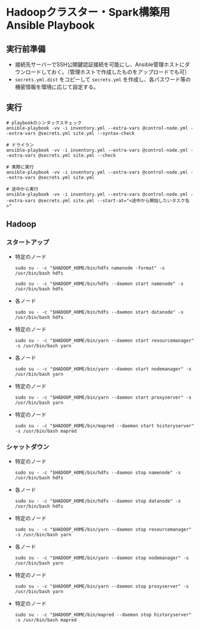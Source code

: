 # Hadoopクラスター・Spark構築用 Ansible Playbook

## 実行前準備

- 接続先サーバーでSSH公開鍵認証接続を可能にし、Ansible管理ホストにダウンロードしておく。（管理ホストで作成したものをアップロードでも可）
- `secrets.yml.dist` をコピーして `secrets.yml` を作成し、各パスワード等の機密情報を環境に応じて設定する。

## 実行

```
# playbookのシンタックスチェック
ansible-playbook -vv -i inventory.yml --extra-vars @control-node.yml --extra-vars @secrets.yml site.yml --syntax-check

# ドライラン
ansible-playbook -vv -i inventory.yml --extra-vars @control-node.yml --extra-vars @secrets.yml site.yml --check

# 実際に実行
ansible-playbook -vv -i inventory.yml --extra-vars @control-node.yml --extra-vars @secrets.yml site.yml

# 途中から実行
ansible-playbook -vv -i inventory.yml --extra-vars @control-node.yml --extra-vars @secrets.yml site.yml --start-at="<途中から開始したいタスク名>"
```

## Hadoop

### スタートアップ

- 特定のノード

  ```shell
  sudo su - -c "$HADOOP_HOME/bin/hdfs namenode -format" -s /usr/bin/bash hdfs

  sudo su - -c "$HADOOP_HOME/bin/hdfs --daemon start namenode" -s /usr/bin/bash hdfs
  ```

- 各ノード

  ```shell
  sudo su - -c "$HADOOP_HOME/bin/hdfs --daemon start datanode" -s /usr/bin/bash hdfs
  ```

- 特定のノード

  ```shell
  sudo su - -c "$HADOOP_HOME/bin/yarn --daemon start resourcemanager" -s /usr/bin/bash yarn
  ```

- 各ノード

  ```shell
  sudo su - -c "$HADOOP_HOME/bin/yarn --daemon start nodemanager" -s /usr/bin/bash yarn
  ```

- 特定のノード

  ```shell
  sudo su - -c "$HADOOP_HOME/bin/yarn --daemon start proxyserver" -s /usr/bin/bash yarn
  ```

- 特定のノード

  ```shell
  sudo su - -c "$HADOOP_HOME/bin/mapred --daemon start historyserver" -s /usr/bin/bash mapred
  ```

### シャットダウン

- 特定のノード

  ```shell
  sudo su - -c "$HADOOP_HOME/bin/hdfs --daemon stop namenode" -s /usr/bin/bash hdfs
  ```

- 各ノード

  ```shell
  sudo su - -c "$HADOOP_HOME/bin/hdfs --daemon stop datanode" -s /usr/bin/bash hdfs
  ```

- 特定のノード

  ```shell
  sudo su - -c "$HADOOP_HOME/bin/yarn --daemon stop resourcemanager" -s /usr/bin/bash yarn
  ```

- 各ノード

  ```shell
  sudo su - -c "$HADOOP_HOME/bin/yarn --daemon stop nodemanager" -s /usr/bin/bash yarn
  ```

- 特定のノード

  ```shell
  sudo su - -c "$HADOOP_HOME/bin/yarn --daemon stop proxyserver" -s /usr/bin/bash yarn
  ```

- 特定のノード

  ```shell
  sudo su - -c "$HADOOP_HOME/bin/mapred --daemon stop historyserver" -s /usr/bin/bash mapred
  ```

